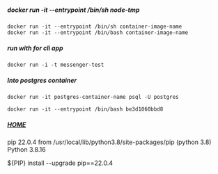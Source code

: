 ##### docker run -it --entrypoint /bin/sh node-tmp
```shell script
docker run -it --entrypoint /bin/sh container-image-name
docker run -it --entrypoint /bin/bash container-image-name
```


##### run with for cli app
```shell script
docker run -i -t messenger-test
```

##### Into postgres container
```shell script
docker run -it postgres-container-name psql -U postgres

docker run -it --entrypoint /bin/bash be3d1060bbd8

```


##### [HOME](./../../../../../README.md)

pip 22.0.4 from /usr/local/lib/python3.8/site-packages/pip (python 3.8)
Python 3.8.16

${PIP} install --upgrade pip==22.0.4